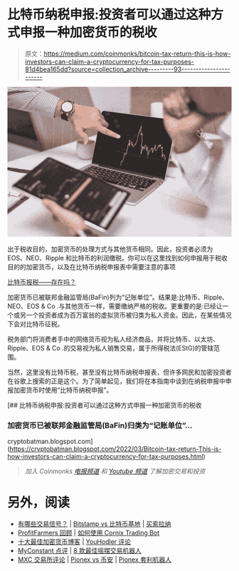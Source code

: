 # 比特币纳税申报:投资者可以通过这种方式申报一种加密货币的税收

> 原文：<https://medium.com/coinmonks/bitcoin-tax-return-this-is-how-investors-can-claim-a-cryptocurrency-for-tax-purposes-81d4bea165dd?source=collection_archive---------93----------------------->

![](img/834bc9cd1f1cdf1d85978b52d8a75bfc.png)

出于税收目的，加密货币的处理方式与其他货币相同。因此，投资者必须为 EOS、NEO、Ripple 和比特币的利润缴税。你可以在这里找到如何申报用于税收目的的加密货币，以及在比特币纳税申报表中需要注意的事项

[比特币报税——存在吗？](https://cryptobatman.blogspot.com/2022/03/Bitcoin-tax-return-This-is-how-investors-can-claim-a-cryptocurrency-for-tax-purposes.html)

加密货币已被联邦金融监管局(BaFin)列为“记账单位”。结果是:比特币、Ripple、NEO、EOS & Co .与其他货币一样，需要缴纳严格的税收。更重要的是:已经让一个或另一个投资者成为百万富翁的虚拟货币被归类为私人资金。因此，在某些情况下会对比特币征税。

税务部门将消费者手中的网络货币视为私人经济商品，并将比特币、以太坊、Ripple、EOS & Co .的交易视为私人销售交易，属于所得税法(EStG)的管辖范围。

当然，这里没有比特币税，甚至没有比特币纳税申报表，但许多网民和加密投资者在谷歌上搜索的正是这个。为了简单起见，我们将在本指南中谈到在纳税申报中申报加密货币时使用“比特币纳税申报”。

[](https://cryptobatman.blogspot.com/2022/03/Bitcoin-tax-return-This-is-how-investors-can-claim-a-cryptocurrency-for-tax-purposes.html) [## 比特币纳税申报:投资者可以通过这种方式申报一种加密货币的税收

### 加密货币已被联邦金融监管局(BaFin)归类为“记账单位”…

cryptobatman.blogspot.com](https://cryptobatman.blogspot.com/2022/03/Bitcoin-tax-return-This-is-how-investors-can-claim-a-cryptocurrency-for-tax-purposes.html) 

> *加入 Coinmonks* [*电报频道*](https://t.me/coincodecap) *和* [*Youtube 频道*](https://www.youtube.com/c/coinmonks/videos) *了解加密交易和投资*

# 另外，阅读

*   [有哪些交易信号？](https://coincodecap.com/trading-signal) | [Bitstamp vs 比特币基地](https://coincodecap.com/bitstamp-coinbase) | [买索拉纳](https://coincodecap.com/buy-solana)
*   [ProfitFarmers 回顾](https://coincodecap.com/profitfarmers-review) | [如何使用 Cornix Trading Bot](https://coincodecap.com/cornix-trading-bot)
*   [十大最佳加密货币博客](https://coincodecap.com/best-cryptocurrency-blogs) | [YouHodler 评论](https://coincodecap.com/youhodler-review)
*   [MyConstant 点评](https://coincodecap.com/myconstant-review) | [8 款最佳摇摆交易机器人](https://coincodecap.com/best-swing-trading-bots)
*   [MXC 交易所评论](/coinmonks/mxc-exchange-review-3af0ec1cba8c) | [Pionex vs 币安](https://coincodecap.com/pionex-vs-binance) | [Pionex 套利机器人](https://coincodecap.com/pionex-arbitrage-bot)